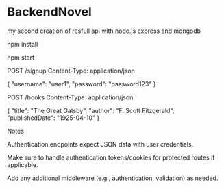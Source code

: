 # BackendNovel
my second creation of resfull api with node.js express and mongodb 
<!-- install dependency -->
npm install

<!-- start server -->
npm start

<!-- sign up -->
POST /signup
Content-Type: application/json

{
  "username": "user1",
  "password": "password123"
}

<!-- create books -->
POST /books
Content-Type: application/json

{
  "title": "The Great Gatsby",
  "author": "F. Scott Fitzgerald",
  "publishedDate": "1925-04-10"
}


Notes

Authentication endpoints expect JSON data with user credentials.

Make sure to handle authentication tokens/cookies for protected routes if applicable.

Add any additional middleware (e.g., authentication, validation) as needed.